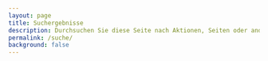 ```yaml
---
layout: page
title: Suchergebnisse
description: Durchsuchen Sie diese Seite nach Aktionen, Seiten oder anderen Daten.
permalink: /suche/
background: false
---
```


<div data-search-results></div>
